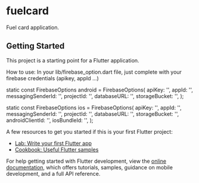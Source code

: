 # fuelcard

Fuel card application.

## Getting Started

This project is a starting point for a Flutter application.

How to use:
In your lib/firebase_option.dart file, just complete with your firebase credentials (apikey, appId ...)

static const FirebaseOptions android = FirebaseOptions(
    apiKey: '',
    appId: '',
    messagingSenderId: '',
    projectId: '',
    databaseURL: '',
    storageBucket: '',
  );

  static const FirebaseOptions ios = FirebaseOptions(
    apiKey: '',
    appId: '',
    messagingSenderId: '',
    projectId: '',
    databaseURL: '',
    storageBucket: '',
    androidClientId: '',
    iosBundleId: '',
  );

A few resources to get you started if this is your first Flutter project:

- [Lab: Write your first Flutter app](https://docs.flutter.dev/get-started/codelab)
- [Cookbook: Useful Flutter samples](https://docs.flutter.dev/cookbook)

For help getting started with Flutter development, view the
[online documentation](https://docs.flutter.dev/), which offers tutorials,
samples, guidance on mobile development, and a full API reference.
